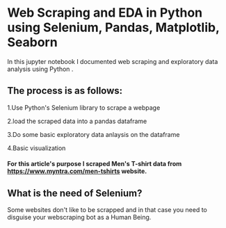 
# Web Scraping and EDA in Python using Selenium, Pandas, Matplotlib, Seaborn

In this jupyter notebook I documented web scraping and exploratory data analysis using Python .


## The process is as follows:

1.Use Python's Selenium library to scrape a webpage

2.load the scraped data into a pandas dataframe

3.Do some basic exploratory data anlaysis on the dataframe

4.Basic visualization

#### For this article's purpose I scraped Men's T-shirt data from https://www.myntra.com/men-tshirts website.

## What is the need of Selenium?

Some websites don't like to be scrapped and in that case you need to disguise your webscraping bot as a Human Being.